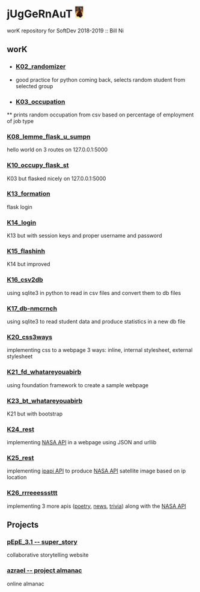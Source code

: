 # jUgGeRnAuT <img src="titlePhoto.jpg" height="30">
worK repository for SoftDev 2018-2019 :: Bill Ni

## worK

* ### [K02_randomizer](https://github.com/bnidevs/jUgGeRnAuT/tree/master/02_randomizer)
 * good practice for python coming back, selects random student from selected group

* ### [K03_occupation](https://github.com/bnidevs/jUgGeRnAuT/tree/master/03_occupation)
** prints random occupation from csv based on percentage of employment of job type

### [K08_lemme_flask_u_sumpn](https://github.com/bnidevs/jUgGeRnAuT/tree/master/08_lemme_flask_u_sumpn)
hello world on 3 routes on 127.0.0.1:5000

### [K10_occupy_flask_st](https://github.com/bnidevs/jUgGeRnAuT/tree/master/10_occupy_flask_st)
K03 but flasked nicely on 127.0.0.1:5000

### [K13_formation](https://github.com/bnidevs/jUgGeRnAuT/tree/master/13_formation)
flask login

### [K14_login](https://github.com/bnidevs/jUgGeRnAuT/tree/master/14_login)
K13 but with session keys and proper username and password

### [K15_flashinh](https://github.com/bnidevs/jUgGeRnAuT/tree/master/15_flashinh)
K14 but improved

### [K16_csv2db](https://github.com/bnidevs/jUgGeRnAuT/tree/master/16_csv2db)
using sqlite3 in python to read in csv files and convert them to db files

### [K17_db-nmcrnch](https://github.com/bnidevs/jUgGeRnAuT/tree/master/17_db-nmcrnch)
using sqlite3 to read student data and produce statistics in a new db file

### [K20_css3ways](https://github.com/bnidevs/jUgGeRnAuT/tree/master/20_css3ways)
implementing css to a webpage 3 ways: inline, internal stylesheet, external stylesheet

### [K21_fd_whatareyouabirb](https://github.com/bnidevs/jUgGeRnAuT/tree/master/21_fd_whatareyouabirb_niB_chiV)
using foundation framework to create a sample webpage

### [K23_bt_whatareyouabirb](https://github.com/bnidevs/jUgGeRnAuT/tree/master/23_bt_whatareyouabirb_niB_chiV)
K21 but with bootstrap

### [K24_rest](https://github.com/bnidevs/jUgGeRnAuT/tree/master/24_rest)
implementing [NASA API](https://api.nasa.gov/index.html) in a webpage using JSON and urllib

### [K25_rest](https://github.com/bnidevs/jUgGeRnAuT/tree/master/25_rest)
implementing [ipapi API](https://ipapi.co/) to produce [NASA API](https://api.nasa.gov/index.html) satellite image based on ip location

### [K26_rrreeesssttt](https://github.com/bnidevs/jUgGeRnAuT/tree/master/26_rrreeesssttt)
implementing 3 more apis ([poetry](https://poemist.github.io/poemist-apidoc/#misc-services), [news](https://newsapi.org/), [trivia](https://opentdb.com/api_config.php)) along with the [NASA API](https://api.nasa.gov/index.html)

## Projects

  ### [pEpE_3.1 -- super_story](https://github.com/JackLu1/pEpE_3.1--LuJ-NiB)
  collaborative storytelling website
  
  ### [azrael -- project almanac](https://github.com/jason-tung/sd_p01)
  online almanac
